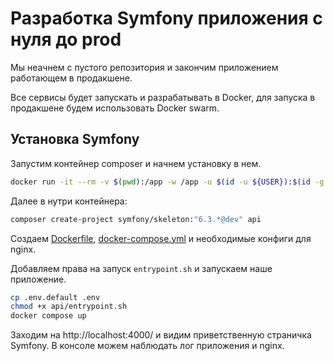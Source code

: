 # Разработка Symfony приложения с нуля до prod

Мы неачнем с пустого репозитория и закончим приложением работающем в продакшене.

Все сервисы будет запускать и разрабатывать в Docker, для запуска в продакшене будем использовать Docker swarm.

## Установка Symfony

Запустим контейнер composer и начнем установку в нем.

```bash
docker run -it --rm -v $(pwd):/app -w /app -u $(id -u ${USER}):$(id -g ${USER}) composer bash
```

Далее в нутри контейнера:

```bash
composer create-project symfony/skeleton:"6.3.*@dev" api
```

Создаем [Dockerfile](api/Dockerfile), [docker-compose.yml](docker-compose.yml) и необходимые конфиги для nginx.

Добавляем права на запуск `entrypoint.sh` и запускаем наше приложение.

```bash
cp .env.default .env
chmod +x api/entrypoint.sh
docker compose up
```

Заходим на http://localhost:4000/ и видим приветственную страничка Symfony. В консоле можем наблюдать лог приложения и nginx.

